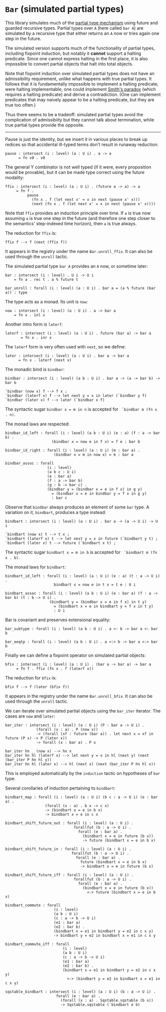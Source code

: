 # `Bar` (simulated partial types)

This library simulates much of the [partial type
mechanism](../type-theory.html#partial-types) using future and guarded
recursive types.  Partial types over `A` (here called `bar A`) are
simulated by a recursive type that either returns an `A` now or tries
again one step in the future.

The simulated version supports much of the functionality of partial
types, including fixpoint induction, but notably it **cannot** support
a halting predicate.  Since one cannot express halting in the first
place, it is also impossible to convert partial objects that halt into
total objects.

Note that fixpoint induction over simulated partial types does not
have an admissibility requirement, unlike what happens with true
partial types.  It follows that it is fundamentally impossible to
implement a halting predicate; were halting implementable, one could
implement [Smith's paradox](smith-paradox.html) (which requires a
halting predicate) and derive a contradiction.  (One can implement
predicates that may naively appear to be a halting predicate, but they
are true too often.)

Thus there seems to be a tradeoff: simulated partial types avoid the
complication of admissibiity but they cannot talk about termination,
while true partial types provide the opposite.

---

Pause is just the identity, but we insert it in various places to
break up redices so that accidental ill-typed terms don't result in
runaway reduction:

    pause : intersect (i : level) (a : U i) . a -> a
          = fn v0 . v0

The general Y combinator is not well typed (if it were, every
proposition would be provable), but it can be made type correct using
the future modality:

    ffix : intersect (i : level) (a : U i) . (future a -> a) -> a
         = fn f .
              pause
                (fn x . f (let next x' = x in next (pause x' x)))
                (next (fn x . f (let next x' = x in next (pause x' x))))

Note that `ffix` provides an induction principle over time.  If `a` is
true now assuming `a` is true one step in the future (and therefore one
step closer to the semantics' step-indexed time horizon), then `a` is
true always.

The reduction for `ffix` is:

    ffix f --> f (next (ffix f))

It appears in the registry under the name `Bar.unroll_ffix`.  It can
also be used through the `unroll` tactic.


The simulated partial type `bar A` provides an `A` now, or sometime later:

    bar : intersect (i : level) . U i -> U i
        = fn a . rec t . a % future t

    bar_unroll : forall (i : level) (a : U i) . bar a = (a % future (bar a)) : type

The type acts as a monad.  Its unit is `now`:

    now : intersect (i : level) (a : U i) . a -> bar a
        = fn x . inl x

Another intro form is `laterf`:

    laterf : intersect (i : level) (a : U i) . future (bar a) -> bar a
           = fn x . inr x

The `laterf` form is very often used with `next`, so we define:

    later : intersect (i : level) (a : U i) . bar a -> bar a
          = fn x . laterf (next x)

The monadic bind is `bindbar`:

    bindbar : intersect (i : level) (a b : U i) . bar a -> (a -> bar b) -> bar b

    `bindbar (now x) f --> f x ;
    `bindbar (laterf x) f --> let next y = x in later (`bindbar y f)
    `bindbar (later x) f --> later (`bindbar x f)

The syntactic sugar `bindbar x = m in n` is accepted for 
`` `bindbar m (fn x . n)``.

The monad laws are respected:

    bindbar_id_left : forall (i : level) (a b : U i) (e : a) (f : a -> bar b) .
                         (bindbar x = now e in f x) = f e : bar b

    bindbar_id_right : forall (i : level) (a : U i) (m : bar a) .
                          (bindbar x = m in now x) = m : bar a

    bindbar_assoc : forall
                       (i : level)
                       (a b c : U i)
                       (e : bar a)
                       (f : a -> bar b)
                       (g : b -> bar c) .
                       (bindbar y = (bindbar x = e in f x) in g y)
                         = (bindbar x = e in bindbar y = f x in g y)
                         : bar c


Observe that `bindbar` always produces an element of some `bar` type.  A
variation on it, `bindbart`, produces a type instead:

    bindbart : intersect (i : level) (a : U i) . bar a -> (a -> U i) -> U i

    `bindbart (now x) t --> t x ;
    `bindbart (laterf x) t --> let next y = x in future (`bindbart y t) ;
    `bindbart (later x) t --> future (`bindbart x t) ;

The syntactic sugar `bindbart x = m in b` is accepted for 
`` `bindbart m (fn x . b)``.

The monad laws for `bindbart`:

    bindbart_id_left : forall (i : level) (a : U i) (e : a) (t : a -> U i) .
                          bindbart x = now e in t x = t e : U i

    bindbart_assoc : forall (i : level) (a b : U i) (e : bar a) (f : a -> bar b) (t : b -> U i) .
                        (bindbart y = (bindbar x = e in f x) in t y)
                          = (bindbart x = e in bindbart y = f x in t y)
                          : U i


Bar is covariant and preserves extensional equality:

    bar_subtype : forall (i : level) (a b : U i) . a <: b -> bar a <: bar b

    bar_eeqtp : forall (i : level) (a b : U i) . a <:> b -> bar a <:> bar b


Finally we can define a fixpoint operator on simulated partial objects:

    bfix : intersect (i : level) (a : U i) . (bar a -> bar a) -> bar a
         = fn f . ffix (fn x . f (laterf x))

The reduction for `bfix` is:

    bfix f --> f (later (bfix f))

It appears in the registry under the name `Bar.unroll_bfix`.  It can
also be used through the `unroll` tactic.


We can iterate over simulated partial objects using the `bar_iter` iterator.
The cases are `now` and `later`:

    bar_iter : intersect (i : level) (a : U i) (P : bar a -> U i) .
                  (forall (x : a) . P (now x))
                  -> (forall (xf : future (bar a)) . let next x = xf in future (P x) -> P (later x))
                  -> forall (x : bar a) . P x

    bar_iter hn _ (now x) --> hn x
    bar_iter hn hl (laterf x) --> let next y = x in hl (next y) (next (bar_iter P hn hl y))
    bar_iter hn hl (later x) --> hl (next x) (next (bar_iter P hn hl x))

This is employed automatically by the `induction` tactic on hypotheses
of `bar` type.

Several corollaries of induction pertaining to `bindbart`:

    bindbart_map : forall (i : level) (a : U i) (b c : a -> U i) (e : bar a) .
                      (forall (x : a) . b x -> c x)
                      -> (bindbart x = e in b x)
                      -> bindbart x = e in c x

    bindbart_shift_future_out : forall (i : level) (a : U i) .
                                   forallfut (b : a -> U i) .
                                     forall (e : bar a) .
                                       (bindbart x = e in future (b x))
                                       -> future (bindbart x = e in b x)

    bindbart_shift_future_in : forall (i : level) (a : U i) .
                                  forallfut (b : a -> U i) .
                                    forall (e : bar a) .
                                      future (bindbart x = e in b x)
                                      -> bindbart x = e in future (b x)

    bindbart_shift_future_iff : forall (i : level) (a : U i) .
                                   forallfut (b : a -> U i) .
                                     forall (e : bar a) .
                                       (bindbart x = e in future (b x))
                                         <-> future (bindbart x = e in b x)

    bindbart_commute : forall
                          (i : level)
                          (a b : U i)
                          (c : a -> b -> U i)
                          (e1 : bar a)
                          (e2 : bar b) .
                          (bindbart x = e1 in bindbart y = e2 in c x y)
                          -> bindbart y = e2 in bindbart x = e1 in c x y

    bindbart_commute_iff : forall
                              (i : level)
                              (a b : U i)
                              (c : a -> b -> U i)
                              (e1 : bar a)
                              (e2 : bar b) .
                              (bindbart x = e1 in bindbart y = e2 in c x y)
                                <-> (bindbart y = e2 in bindbart x = e1 in c x y)

    sqstable_bindbart : intersect (i : level) (a : U i) (b : a -> U i) .
                           forall (e : bar a) .
                             (forall (x : a) . Sqstable.sqstable (b x))
                             -> Sqstable.sqstable (`bindbart e b)
